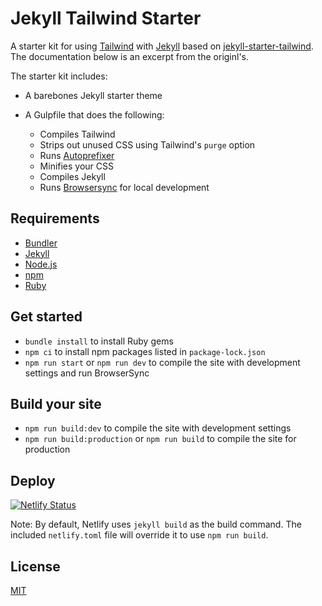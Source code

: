 # Jekyll Tailwind Starter

A starter kit for using [Tailwind](https://tailwindcss.com) with [Jekyll](https://jekyllrb.com/) based on [jekyll-starter-tailwind](https://github.com/taylorbryant/jekyll-starter-tailwind). The documentation below is an excerpt from the originl's.

The starter kit includes:
* A barebones Jekyll starter theme
* A Gulpfile that does the following:

    * Compiles Tailwind
    * Strips out unused CSS using Tailwind's `purge` option
    * Runs [Autoprefixer](https://github.com/postcss/autoprefixer)
    * Minifies your CSS
    * Compiles Jekyll
    * Runs [Browsersync](https://www.browsersync.io/) for local development

## Requirements
* [Bundler](http://bundler.io/)
* [Jekyll](https://jekyllrb.com/)
* [Node.js](https://nodejs.org/en/)
* [npm](https://www.npmjs.com/)
* [Ruby](https://www.ruby-lang.org/en/)

## Get started
* `bundle install` to install Ruby gems
* `npm ci` to install npm packages listed in `package-lock.json`
* `npm run start` or `npm run dev` to compile the site with development settings and run BrowserSync

## Build your site
* `npm run build:dev` to compile the site with development settings
* `npm run build:production` or `npm run build` to compile the site for production


## Deploy
[![Netlify Status](https://api.netlify.com/api/v1/badges/374a7331-4924-4667-affe-33280701a30f/deploy-status)](https://app.netlify.com/sites/jekyll-tailwind-starter/deploys)

Note: By default, Netlify uses `jekyll build` as the build command. The included `netlify.toml` file will override it to use `npm run build`.

## License
[MIT](https://github.com/galearii/jekyll-tailwind-starter/blob/master/LICENSE.md)
